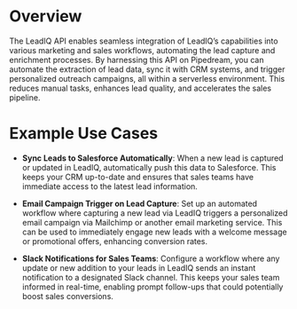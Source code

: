 # Overview

The LeadIQ API enables seamless integration of LeadIQ’s capabilities into various marketing and sales workflows, automating the lead capture and enrichment processes. By harnessing this API on Pipedream, you can automate the extraction of lead data, sync it with CRM systems, and trigger personalized outreach campaigns, all within a serverless environment. This reduces manual tasks, enhances lead quality, and accelerates the sales pipeline.

# Example Use Cases

- **Sync Leads to Salesforce Automatically**: When a new lead is captured or updated in LeadIQ, automatically push this data to Salesforce. This keeps your CRM up-to-date and ensures that sales teams have immediate access to the latest lead information.

- **Email Campaign Trigger on Lead Capture**: Set up an automated workflow where capturing a new lead via LeadIQ triggers a personalized email campaign via Mailchimp or another email marketing service. This can be used to immediately engage new leads with a welcome message or promotional offers, enhancing conversion rates.

- **Slack Notifications for Sales Teams**: Configure a workflow where any update or new addition to your leads in LeadIQ sends an instant notification to a designated Slack channel. This keeps your sales team informed in real-time, enabling prompt follow-ups that could potentially boost sales conversions.
